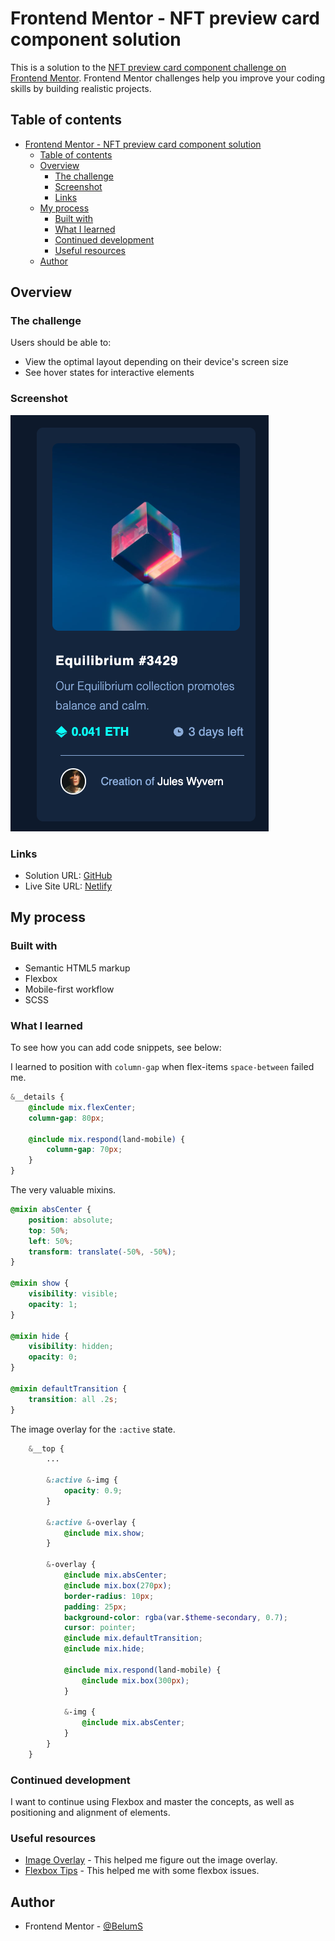 # Frontend Mentor - NFT preview card component solution

This is a solution to the [NFT preview card component challenge on Frontend Mentor](https://www.frontendmentor.io/challenges/nft-preview-card-component-SbdUL_w0U). Frontend Mentor challenges help you improve your coding skills by building realistic projects. 

## Table of contents

- [Frontend Mentor - NFT preview card component solution](#frontend-mentor---nft-preview-card-component-solution)
  - [Table of contents](#table-of-contents)
  - [Overview](#overview)
    - [The challenge](#the-challenge)
    - [Screenshot](#screenshot)
    - [Links](#links)
  - [My process](#my-process)
    - [Built with](#built-with)
    - [What I learned](#what-i-learned)
    - [Continued development](#continued-development)
    - [Useful resources](#useful-resources)
  - [Author](#author)

## Overview

### The challenge

Users should be able to:

- View the optimal layout depending on their device's screen size
- See hover states for interactive elements

### Screenshot

![](./images/screenshot.png)

### Links

- Solution URL: [GitHub](https://github.com/BelumS/frontend-mentor-challenges/tree/main/nft-card)
- Live Site URL: [Netlify](https://phenomenal-kringle-6a4ad8.netlify.app)

## My process

### Built with

- Semantic HTML5 markup
- Flexbox
- Mobile-first workflow
- SCSS


### What I learned

To see how you can add code snippets, see below:

I learned to position with `column-gap` when flex-items `space-between` failed me.

```scss
&__details {
    @include mix.flexCenter;
    column-gap: 80px;

    @include mix.respond(land-mobile) {
        column-gap: 70px;
    }
}        
```

The very valuable mixins.
```scss
@mixin absCenter {
    position: absolute;
    top: 50%;
    left: 50%;
    transform: translate(-50%, -50%);
}

@mixin show {
    visibility: visible;
    opacity: 1;
}

@mixin hide {
    visibility: hidden;
    opacity: 0;
}

@mixin defaultTransition {
    transition: all .2s;
}
```

The image overlay for the `:active` state.
```scss
    &__top {
        ...

        &:active &-img {
            opacity: 0.9;
        }

        &:active &-overlay {
            @include mix.show;
        }

        &-overlay {
            @include mix.absCenter;
            @include mix.box(270px);
            border-radius: 10px;
            padding: 25px;
            background-color: rgba(var.$theme-secondary, 0.7);
            cursor: pointer;
            @include mix.defaultTransition;
            @include mix.hide;

            @include mix.respond(land-mobile) {
                @include mix.box(300px);
            }

            &-img {
                @include mix.absCenter;
            }
        }
    }
```

### Continued development

I want to continue using Flexbox and master the concepts, as well as positioning and alignment of elements.

### Useful resources

- [Image Overlay](https://www.w3schools.com/howto/howto_css_image_overlay.asp) - This helped me figure out the image overlay.
- [Flexbox Tips](https://css-tricks.com/snippets/css/a-guide-to-flexbox/#aa-flexbox-tricks) - This helped me with some flexbox issues.

## Author

- Frontend Mentor - [@BelumS](https://www.frontendmentor.io/profile/BelumS)

